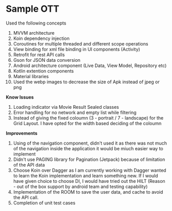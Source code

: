 # Sample OTT

Used the following concepts
1. MVVM architecture
2. Koin dependency injection
3. Coroutines for multiple threaded and different scope operations
4. View binding for xml file binding in UI components (Activity)
5. Retrofit for rest API calls
6. Gson for JSON data conversion
7. Android architecture component (Live Data, View Model, Repository etc)
8. Kotlin extention components
9. Material libraries
10. Used the webp images to decrease the size of Apk instead of jpeg or png

**Know Issues**
1. Loading indicator via Movie Result Sealed classes
2. Error handling for no network and empty list while filtering
3. Instead of giving the fixed coloumn (3 - portrait / 7 - landscape) for the Grid Layout. I have
opted for the width based deciding of the coloumn

**Improvements**
1. Using of the navigation component, didn't used it as there was not much of the navigation inside
 the application it would be miuch easier way to implement
2. Didn't use PAGING library for Pagination (Jetpack) because of limitation of the API data
3. Choose Koin over Dagger as I am currently working with Dagger wanted to learn the Koin
implementation and learn something new. If I would have given choice to choose DI, I would have tried
out the HILT (Reason - out of the box support by android team and testing capability)
4. Implementation of the ROOM to save the user data, and cache to avoid the API call.
5. Completion of unit test cases
